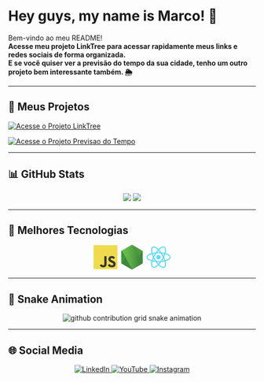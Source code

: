 # Hey guys, my name is Marco! 👋

Bem-vindo ao meu README!  
**Acesse meu projeto LinkTree para acessar rapidamente meus links e redes sociais de forma organizada.**  
**E se você quiser ver a previsão do tempo da sua cidade, tenho um outro projeto bem interessante também. 🌦️**

---

## 🚀 Meus Projetos

[![Acesse o Projeto LinkTree](https://img.shields.io/badge/Acesse_o_Projeto_LinkTree-0d1117?style=for-the-badge&logo=github&logoColor=white)](https://marcoalr.github.io/ProjetoLinkTree/)

[![Acesse o Projeto Previsao do Tempo](https://img.shields.io/badge/Acesse_o_Projeto_Previsao_do_Tempo-0d1117?style=for-the-badge&logo=github&logoColor=white)](https://prevdo-tempo.vercel.app/)

---

## 📊 GitHub Stats

<p align="center">
  <img height="170em" src="https://github-readme-stats.vercel.app/api?username=MarcoALR&show_icons=true&theme=tokyonight&include_all_commits=true&count_private=true" />
  <img height="170em" src="https://github-readme-stats.vercel.app/api/top-langs/?username=MarcoALR&layout=compact&langs_count=16&theme=tokyonight" />
</p>

---

## 🎈 Melhores Tecnologias

<p align="center">
  <img height="50" src="https://raw.githubusercontent.com/devicons/devicon/master/icons/javascript/javascript-original.svg" alt="JavaScript" />
  <img height="50" src="https://raw.githubusercontent.com/devicons/devicon/master/icons/nodejs/nodejs-original.svg" alt="Node.js" />
  <img height="50" src="https://raw.githubusercontent.com/devicons/devicon/master/icons/react/react-original.svg" alt="React" />
</p>

---

## 🐍 Snake Animation

<p align="center">
  <picture>
    <source media="(prefers-color-scheme: dark)" srcset="https://raw.githubusercontent.com/MarcoALR/MarcoALR/output/github-contribution-grid-snake-dark.svg" />
    <source media="(prefers-color-scheme: light)" srcset="https://raw.githubusercontent.com/MarcoALR/MarcoALR/output/github-contribution-grid-snake.svg" />
    <img alt="github contribution grid snake animation" src="https://raw.githubusercontent.com/MarcoALR/MarcoALR/output/github-contribution-grid-snake-dark.svg" />
  </picture>
</p>

---

## 🌐 Social Media

<p align="center">
  <a href="https://www.linkedin.com/in/marco-ant%C3%B4nio-79aab82bb/" target="_blank">
    <img src="https://img.shields.io/badge/LinkedIn-0077B5?style=for-the-badge&logo=linkedin&logoColor=white" alt="LinkedIn" />
  </a>
  <a href="https://www.youtube.com/@MarcoALR-" target="_blank">
    <img src="https://img.shields.io/badge/YouTube-FF0000?style=for-the-badge&logo=youtube&logoColor=white" alt="YouTube" />
  </a>
  <a href="https://www.instagram.com/marco_alr_/" target="_blank">
    <img src="https://img.shields.io/badge/Instagram-833AB4?style=for-the-badge&logo=instagram&logoColor=white" alt="Instagram" />
  </a>
</p>

